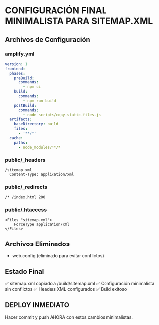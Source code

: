 # CONFIGURACIÓN FINAL MINIMALISTA PARA SITEMAP.XML

## Archivos de Configuración

### amplify.yml
```yaml
version: 1
frontend:
  phases:
    preBuild:
      commands:
        - npm ci
    build:
      commands:
        - npm run build
    postBuild:
      commands:
        - node scripts/copy-static-files.js
  artifacts:
    baseDirectory: build
    files:
      - '**/*'
  cache:
    paths:
      - node_modules/**/*
```

### public/_headers
```
/sitemap.xml
  Content-Type: application/xml
```

### public/_redirects
```
/* /index.html 200
```

### public/.htaccess
```
<Files "sitemap.xml">
    ForceType application/xml
</Files>
```

## Archivos Eliminados
- web.config (eliminado para evitar conflictos)

## Estado Final
✅ sitemap.xml copiado a /build/sitemap.xml
✅ Configuración minimalista sin conflictos
✅ Headers XML configurados
✅ Build exitoso

## DEPLOY INMEDIATO
Hacer commit y push AHORA con estos cambios minimalistas.